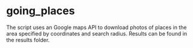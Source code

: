 # going_places
The script uses an Google maps API to download photos of places in the area specified by coordinates and search radius.
Results can be found in the results folder.
